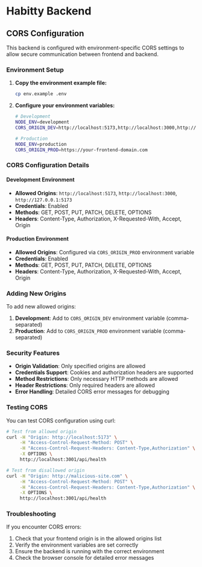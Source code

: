 # Habitty Backend

## CORS Configuration

This backend is configured with environment-specific CORS settings to allow secure communication between frontend and backend.

### Environment Setup

1. **Copy the environment example file:**

   ```bash
   cp env.example .env
   ```

2. **Configure your environment variables:**

   ```bash
   # Development
   NODE_ENV=development
   CORS_ORIGIN_DEV=http://localhost:5173,http://localhost:3000,http://127.0.0.1:5173

   # Production
   NODE_ENV=production
   CORS_ORIGIN_PROD=https://your-frontend-domain.com
   ```

### CORS Configuration Details

#### Development Environment

- **Allowed Origins**: `http://localhost:5173`, `http://localhost:3000`, `http://127.0.0.1:5173`
- **Credentials**: Enabled
- **Methods**: GET, POST, PUT, PATCH, DELETE, OPTIONS
- **Headers**: Content-Type, Authorization, X-Requested-With, Accept, Origin

#### Production Environment

- **Allowed Origins**: Configured via `CORS_ORIGIN_PROD` environment variable
- **Credentials**: Enabled
- **Methods**: GET, POST, PUT, PATCH, DELETE, OPTIONS
- **Headers**: Content-Type, Authorization, X-Requested-With, Accept, Origin

### Adding New Origins

To add new allowed origins:

1. **Development**: Add to `CORS_ORIGIN_DEV` environment variable (comma-separated)
2. **Production**: Add to `CORS_ORIGIN_PROD` environment variable (comma-separated)

### Security Features

- **Origin Validation**: Only specified origins are allowed
- **Credentials Support**: Cookies and authorization headers are supported
- **Method Restrictions**: Only necessary HTTP methods are allowed
- **Header Restrictions**: Only required headers are allowed
- **Error Handling**: Detailed CORS error messages for debugging

### Testing CORS

You can test CORS configuration using curl:

```bash
# Test from allowed origin
curl -H "Origin: http://localhost:5173" \
     -H "Access-Control-Request-Method: POST" \
     -H "Access-Control-Request-Headers: Content-Type,Authorization" \
     -X OPTIONS \
     http://localhost:3001/api/health

# Test from disallowed origin
curl -H "Origin: http://malicious-site.com" \
     -H "Access-Control-Request-Method: POST" \
     -H "Access-Control-Request-Headers: Content-Type,Authorization" \
     -X OPTIONS \
     http://localhost:3001/api/health
```

### Troubleshooting

If you encounter CORS errors:

1. Check that your frontend origin is in the allowed origins list
2. Verify the environment variables are set correctly
3. Ensure the backend is running with the correct environment
4. Check the browser console for detailed error messages
